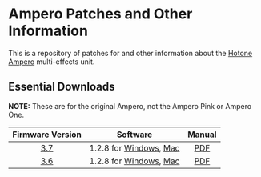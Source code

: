 # Ampero Patches and Other Information

This is a repository of patches for and other information about the [Hotone](https://www.hotoneaudio.com) [Ampero](https://www.hotoneaudio.com/products/multi-effects/ampero) multi-effects unit.


## Essential Downloads

**NOTE:**  These are for the original Ampero, not the Ampero Pink or Ampero One.

| Firmware Version | Software | Manual |
|:----------------:|:--------:|:------:|
| [3.7](http://hotoneaudio.oss-cn-shenzhen.aliyuncs.com/prod/support/Ampero%20Firmware%20V3.7.1590720095989.zip) | 1.2.8 for [Windows](http://hotoneaudio.oss-cn-shenzhen.aliyuncs.com/prod/support/Ampero%20Editor%20Setup%20V1.2.8%20for%20Windows.1590665379606.zip), [Mac](http://hotoneaudio.oss-cn-shenzhen.aliyuncs.com/prod/support/Ampero%20Editor%20Setup%20V1.2.8%20for%20Mac.1590663730372.zip) | [PDF](http://hotoneaudio.oss-cn-shenzhen.aliyuncs.com/prod/support/Ampero_Online%C2%A0Manual_EN_V09_200520.1590628164598.pdf) |
| [3.6](https://hotoneaudio.oss-cn-shenzhen.aliyuncs.com/prod/support/Ampero%20Firmware%20V3.6.1586252299041.zip) | 1.2.8 for [Windows](http://hotoneaudio.oss-cn-shenzhen.aliyuncs.com/prod/support/Ampero%20Editor%20Setup%20V1.2.8%20for%20Windows.1590665379606.zip), [Mac](http://hotoneaudio.oss-cn-shenzhen.aliyuncs.com/prod/support/Ampero%20Editor%20Setup%20V1.2.8%20for%20Mac.1590663730372.zip) | [PDF](http://hotoneaudio.oss-cn-shenzhen.aliyuncs.com/prod/support/Ampero_Online%C2%A0Manual_EN_V09_200520.1590628164598.pdf) |
